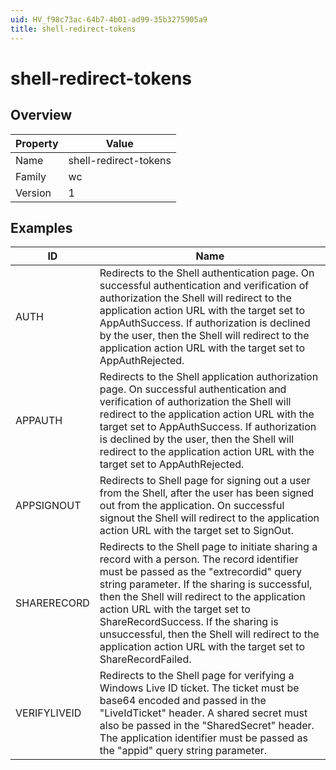 ```yaml
---
uid: HV_f98c73ac-64b7-4b01-ad99-35b3275905a9
title: shell-redirect-tokens
---
```


# shell-redirect-tokens

## Overview

Property|Value
---|--- 
Name|shell-redirect-tokens 
Family|wc 
Version|1

## Examples

ID|Name
---|--- 
AUTH|Redirects to the Shell authentication page. On successful authentication and verification of authorization the Shell will redirect to the application action URL with the target set to AppAuthSuccess. If authorization is declined by the user, then the Shell will redirect to the application action URL with the target set to AppAuthRejected. 
APPAUTH|Redirects to the Shell application authorization page. On successful authentication and verification of authorization the Shell will redirect to the application action URL with the target set to AppAuthSuccess. If authorization is declined by the user, then the Shell will redirect to the application action URL with the target set to AppAuthRejected. 
APPSIGNOUT|Redirects to Shell page for signing out a user from the Shell, after the user has been signed out from the application. On successful signout the Shell will redirect to the application action URL with the target set to SignOut. 
SHARERECORD|Redirects to the Shell page to initiate sharing a record with a person. The record identifier must be passed as the "extrecordid" query string parameter. If the sharing is successful, then the Shell will redirect to the application action URL with the target set to ShareRecordSuccess. If the sharing is unsuccessful, then the Shell will redirect to the application action URL with the target set to ShareRecordFailed. 
VERIFYLIVEID|Redirects to the Shell page for verifying a Windows Live ID ticket. The ticket must be base64 encoded and passed in the "LiveIdTicket" header. A shared secret must also be passed in the "SharedSecret" header. The application identifier must be passed as the "appid" query string parameter.